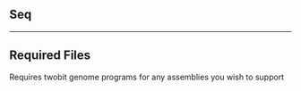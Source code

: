 Seq
---
---
## Required Files
Requires twobit genome programs for any assemblies you wish to support
